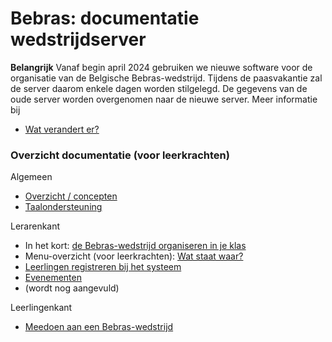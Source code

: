 Bebras: documentatie wedstrijdserver
===

**Belangrijk** Vanaf begin april 2024 gebruiken we nieuwe software
voor de organisatie van de Belgische Bebras-wedstrijd. Tijdens de paasvakantie zal de server daarom enkele dagen
worden stilgelegd. De gegevens van de oude server worden overgenomen naar de nieuwe server.
Meer informatie bij 
* [Wat verandert er?](veranderingen.md)

### Overzicht documentatie (voor leerkrachten)

Algemeen
* [Overzicht / concepten](overzicht.md)
* [Taalondersteuning](talen.md)

Lerarenkant
* In het kort: [de Bebras-wedstrijd organiseren in je klas](kort.md)
* Menu-overzicht (voor leerkrachten): [Wat staat waar?](watstaatwaar.md)
* [Leerlingen registreren bij het systeem](registratie.md)
* [Evenementen](evenementen.md)
* (wordt nog aangevuld)

Leerlingenkant
* [Meedoen aan een Bebras-wedstrijd](leerling.md)

